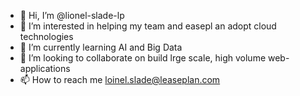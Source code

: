 - 👋 Hi, I’m @lionel-slade-lp 
- 👀 I’m interested in helping my team and easepl an adopt cloud technologies
- 🌱 I’m currently learning AI and Big Data
- 💞️ I’m looking to collaborate on build lrge scale, high volume web-applications 
- 📫 How to reach me loinel.slade@leaseplan.com

<!---
lionel-slade-lp/lionel-slade-lp is a ✨ special ✨ repository because its `README.md` (this file) appears on your GitHub profile.
You can click the Preview link to take a look at your changes.
--->
